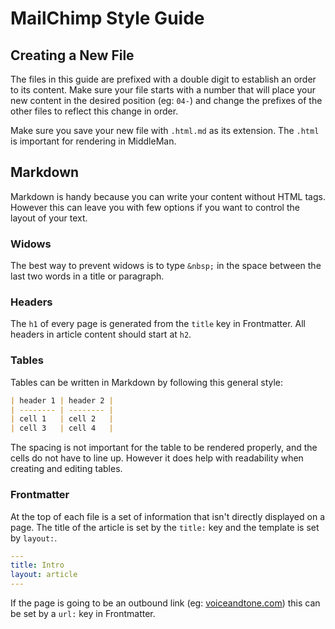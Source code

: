 # MailChimp Style Guide


## Creating a New File

The files in this guide are prefixed with a double digit to establish an order to its content. Make sure your file starts with a number that will place your new content in the desired position (eg: `04-`) and change the prefixes of the other files to reflect this change in order.

Make sure you save your new file with `.html.md` as its extension. The `.html` is important for rendering in MiddleMan.

## Markdown

Markdown is handy because you can write your content without HTML tags. However this can leave you with few options if you want to control the layout of your text.

### Widows

The best way to prevent widows is to type `&nbsp;` in the space between the last two words in a title or paragraph.

### Headers

The `h1` of every page is generated from the `title` key in Frontmatter. All headers in article content should start at `h2`.

### Tables

Tables can be written in Markdown by following this general style:

```markdown
| header 1 | header 2 |
| -------- | -------- |
| cell 1   | cell 2   |
| cell 3   | cell 4   |
```

The spacing is not important for the table to be rendered properly, and the cells do not have to line up. However it does help with readability when creating and editing tables.

### Frontmatter

At the top of each file is a set of information that isn't directly displayed on a page. The title of the article is set by the `title:` key and the template is set by `layout:`.

```yaml
---
title: Intro
layout: article
---
```

If the page is going to be an outbound link (eg: [voiceandtone.com](http://voiceandtone.com)) this can be set by a `url:` key in Frontmatter.